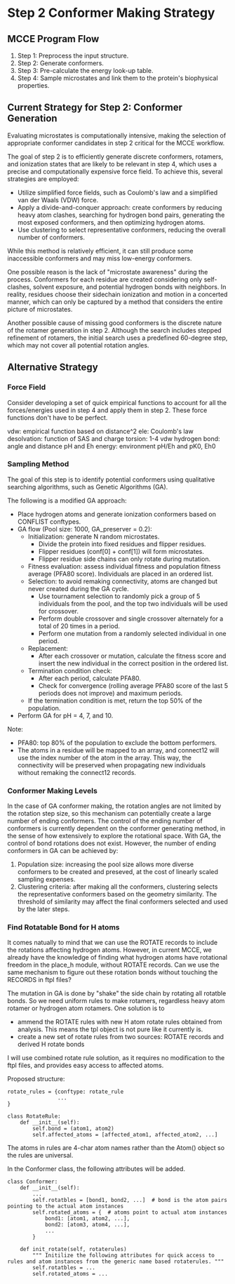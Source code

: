 # Step 2 Conformer Making Strategy

## MCCE Program Flow
1. Step 1: Preprocess the input structure.
2. Step 2: Generate conformers.
3. Step 3: Pre-calculate the energy look-up table.
4. Step 4: Sample microstates and link them to the protein's biophysical properties.

## Current Strategy for Step 2: Conformer Generation
Evaluating microstates is computationally intensive, making the selection of appropriate conformer candidates in step 2 critical for the MCCE workflow.

The goal of step 2 is to efficiently generate discrete conformers, rotamers, and ionization states that are likely to be relevant in step 4, which uses a precise and computationally expensive force field. To achieve this, several strategies are employed:
- Utilize simplified force fields, such as Coulomb's law and a simplified van der Waals (VDW) force.
- Apply a divide-and-conquer approach: create conformers by reducing heavy atom clashes, searching for hydrogen bond pairs, generating the most exposed conformers, and then optimizing hydrogen atoms.
- Use clustering to select representative conformers, reducing the overall number of conformers.

While this method is relatively efficient, it can still produce some inaccessible conformers and may miss low-energy conformers.

One possible reason is the lack of "microstate awareness" during the process. Conformers for each residue are created considering only self-clashes, solvent exposure, and potential hydrogen bonds with neighbors. In reality, residues choose their sidechain ionization and motion in a concerted manner, which can only be captured by a method that considers the entire picture of microstates.

Another possible cause of missing good conformers is the discrete nature of the rotamer generation in step 2. Although the search includes stepped refinement of rotamers, the initial search uses a predefined 60-degree step, which may not cover all potential rotation angles.

## Alternative Strategy
### Force Field
Consider developing a set of quick empirical functions to account for all the forces/energies used in step 4 and apply them in step 2. These force functions don't have to be perfect.

vdw: empirical function based on distance^2 
ele: Coulomb's law
desolvation: function of SAS and charge
torsion: 1-4 vdw
hydrogen bond: angle and distance
pH and Eh energy: environment pH/Eh and pK0, Eh0


### Sampling Method
The goal of this step is to identify potential conformers using qualitative searching algorithms, such as Genetic Algorithms (GA).

The following is a modified GA approach:

- Place hydrogen atoms and generate ionization conformers based on CONFLIST conftypes.
- GA flow (Pool size: 1000, GA_preserver = 0.2):
    - Initialization: generate N random microstates.
        - Divide the protein into fixed residues and flipper residues.
        - Flipper residues (conf[0] + conf[1]) will form microstates.
        - Flipper residue side chains can only rotate during mutation.
    - Fitness evaluation: assess individual fitness and population fitness average (PFA80 score). Individuals are placed in an ordered list.
    - Selection: to avoid remaking connectivity, atoms are changed but never created during the GA cycle.
        - Use tournament selection to randomly pick a group of 5 individuals from the pool, and the top two individuals will be used for crossover.
        - Perform double crossover and single crossover alternately for a total of 20 times in a period.
        - Perform one mutation from a randomly selected individual in one period.
    - Replacement:
        - After each crossover or mutation, calculate the fitness score and insert the new individual in the correct position in the ordered list.
    - Termination condition check:
        - After each period, calculate PFA80.
        - Check for convergence (rolling average PFA80 score of the last 5 periods does not improve) and maximum periods.
    - If the termination condition is met, return the top 50% of the population.
- Perform GA for pH = 4, 7, and 10.

Note:
- PFA80: top 80% of the population to exclude the bottom performers.
- The atoms in a residue will be mapped to an array, and connect12 will use the index number of the atom in the array. This way, the connectivity will be preserved when propagating new individuals without remaking the connect12 records.

### Conformer Making Levels
In the case of GA conformer making, the rotation angles are not limited by the rotation step size, so this mechanism can potentially create a large number of ending conformers. The control of the ending number of conformers is currently dependent on the conformer generating method, in the sense of how extensively to explore the rotational space. With GA, the control of bond rotations does not exist. However, the number of ending conformers in GA can be achieved by:
1. Population size: increasing the pool size allows more diverse conformers to be created and preseved, at the cost of linearly scaled sampling expenses. 
2. Clustering criteria: after making all the conformers, clustering selects the representative conformers based on the geometry similarity. The threshold of similarity may affect the final conformers selected and used by the later steps.


### Find Rotatable Bond for H atoms
It comes natually to mind that we can use the ROTATE records to include the rotations affecting hydrogen atoms. However, in current MCCE, we already have the knowledge of finding what hydrogen atoms have rotational freedom in the place_h module, without ROTATE records. Can we use the same mechanism to figure out these rotation bonds without touching the RECORDS in ftpl files?

The mutation in GA is done by "shake" the side chain by rotating all rotatble bonds. So we need uniform rules to make rotamers, regardless heavy atom rotamer or hydrogen atom rotamers. One solution is to
- ammend the ROTATE rules with new H atom rotate rules obtained from analysis. This means the tpl object is not pure like it currently is.
- create a new set of rotate rules from two sources: ROTATE records and derived H rotate bonds

I will use combined rotate rule solution, as it requires no modification to the ftpl files, and provides easy access to affected atoms.

Proposed structure:

```
rotate_rules = {conftype: rotate_rule
                ...
}

class RotateRule:
    def __init__(self):
        self.bond = (atom1, atom2)
        self.affected_atoms = [affected_atom1, affected_atom2, ...]
```

The atoms in rules are 4-char atom names rather than the Atom() object so the rules are universal.

In the Conformer class, the following attributes will be added.
```
class Conformer:
    def __init__(self):
        ...
        self.rotatbles = [bond1, bond2, ...]  # bond is the atom pairs pointing to the actual atom instances
        self.rotated_atoms = {  # atoms point to actual atom instances
            bond1: [atom1, atom2, ...],
            bond2: [atom3, atom4, ...],
            ...
        }

    def init_rotate(self, rotaterules)
        """ Initilize the following attributes for quick access to rules and atom instances from the generic name based rotaterules. """
        self.rotatbles = ...
        self.rotated_atoms = ...
```